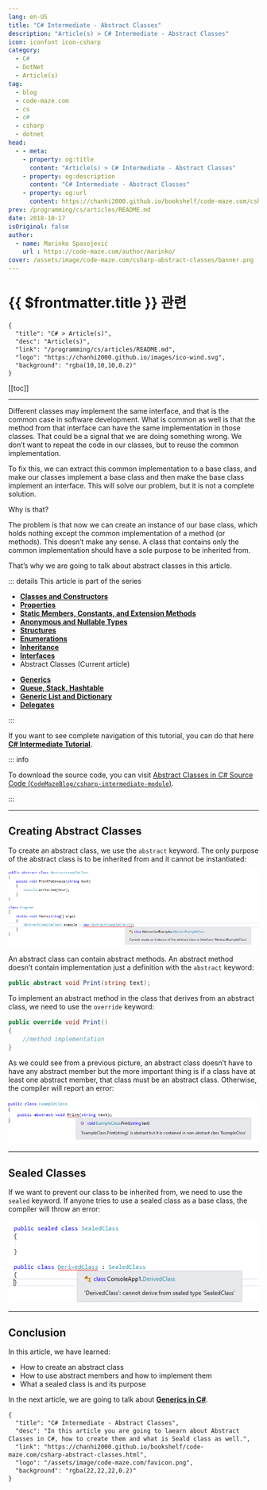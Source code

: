 ```yaml
---
lang: en-US
title: "C# Intermediate - Abstract Classes"
description: "Article(s) > C# Intermediate - Abstract Classes"
icon: iconfont icon-csharp
category:
  - C#
  - DotNet
  - Article(s)
tag:
  - blog
  - code-maze.com
  - cs
  - c#
  - csharp
  - dotnet
head:
  - - meta:
    - property: og:title
      content: "Article(s) > C# Intermediate - Abstract Classes"
    - property: og:description
      content: "C# Intermediate - Abstract Classes"
    - property: og:url
      content: https://chanhi2000.github.io/bookshelf/code-maze.com/csharp-abstract-classes.html
prev: /programming/cs/articles/README.md
date: 2018-10-17
isOriginal: false
author:
  - name: Marinko Spasojević
    url : https://code-maze.com/author/marinko/
cover: /assets/image/code-maze.com/csharp-abstract-classes/banner.png
---
```


# {{ $frontmatter.title }} 관련

```component VPCard
{
  "title": "C# > Article(s)",
  "desc": "Article(s)",
  "link": "/programming/cs/articles/README.md",
  "logo": "https://chanhi2000.github.io/images/ico-wind.svg",
  "background": "rgba(10,10,10,0.2)"
}
```

[[toc]]

---

<SiteInfo
  name="C# Intermediate - Abstract Classes"
  desc="In this article you are going to laearn about Abstract Classes in C#, how to create them and what is Seald class as well."
  url="https://code-maze.com/csharp-abstract-classes"
  logo="/assets/image/code-maze.com/favicon.png"
  preview="/assets/image/code-maze.com/csharp-abstract-classes/banner.png"/>

Different classes may implement the same interface, and that is the common case in software development. What is common as well is that the method from that interface can have the same implementation in those classes. That could be a signal that we are doing something wrong. We don’t want to repeat the code in our classes, but to reuse the common implementation.

To fix this, we can extract this common implementation to a base class, and make our classes implement a base class and then make the base class implement an interface. This will solve our problem, but it is not a complete solution.

Why is that?

The problem is that now we can create an instance of our base class, which holds nothing except the common implementation of a method (or methods). This doesn’t make any sense. A class that contains only the common implementation should have a sole purpose to be inherited from.

That’s why we are going to talk about abstract classes in this article.

::: details This article is part of the series

- [**Classes and Constructors**](/code-maze.com/csharp-classes-constructors.md)
- [**Properties**](/code-maze.com/csharp-properties.md)
- [**Static Members, Constants, and Extension Methods**](/code-maze.com/csharp-static-members-constants-extension-methods.md)
- [**Anonymous and Nullable Types**](/code-maze.com/csharp-anonymous-nullable-types.md)
- [**Structures**](/code-maze.com/csharp-structures.md)
- [**Enumerations**](/code-maze.com/csharp-enumerations.md)
- [**Inheritance**](/code-maze.com/csharp-inheritance.md)
- [**Interfaces**](/code-maze.com/csharp-interfaces.md)
- Abstract Classes (Current article)
<!-- - [**Abstract Classes**](/code-maze.com/csharp-abstract-classes.md) -->
- [**Generics**](/code-maze.com/csharp-generics.md)
- [**Queue, Stack, Hashtable**](/code-maze.com/csharp-queue-stack-hashtable.md)
- [**Generic List and Dictionary**](/code-maze.com/cshart-generic-list-dictionary.md)
- [**Delegates**](/code-maze.com/csharp-delegates.md)

:::

If you want to see complete navigation of this tutorial, you can do that here [**C# Intermediate Tutorial**](/code-maze.com/csharp-intermediate-tutorial-oop.md).

::: info

To download the source code, you can visit [Abstract Classes in C# Source Code (<VPIcon icon="iconfont icon-github"/>`CodeMazeBlog/csharp-intermediate-module`)](https://github.com/CodeMazeBlog/csharp-intermediate-module/tree/abstract-classes).

:::

---

## Creating Abstract Classes

To create an abstract class, we use the `abstract` keyword. The only purpose of the abstract class is to be inherited from and it cannot be instantiated:

![Abstract instance error - Abstract Classes in C#](/assets/image/code-maze.com/csharp-abstract-classes/14-Abstract_instance_error.png)

An abstract class can contain abstract methods. An abstract method doesn’t contain implementation just a definition with the `abstract` keyword:

```cs
public abstract void Print(string text);
```

To implement an abstract method in the class that derives from an abstract class, we need to use the `override` keyword:

```cs
public override void Print()
{
    //method implementation
}
```

As we could see from a previous picture, an abstract class doesn’t have to have any abstract member but the more important thing is if a class have at least one abstract member, that class must be an abstract class. Otherwise, the compiler will report an error:

![Abstract method error - Abstract Classes in C#](/assets/image/code-maze.com/csharp-abstract-classes/15-Abstrac_method_error.png)

---

## Sealed Classes

If we want to prevent our class to be inherited from, we need to use the `sealed` keyword. If anyone tries to use a sealed class as a base class, the compiler will throw an error:

![Sealed classes error - Abstract Classes in C#](/assets/image/code-maze.com/csharp-abstract-classes/15.1-Sealed-classes-error-1.png)

---

## Conclusion

In this article, we have learned:

- How to create an abstract class
- How to use abstract members and how to implement them
- What a sealed class is and its purpose

In the next article, we are going to talk about [**Generics in C#**](/code-maze.com/csharp-generics.md).

<!-- TODO: add ARTICLE CARD -->
```component VPCard
{
  "title": "C# Intermediate - Abstract Classes",
  "desc": "In this article you are going to laearn about Abstract Classes in C#, how to create them and what is Seald class as well.",
  "link": "https://chanhi2000.github.io/bookshelf/code-maze.com/csharp-abstract-classes.html",
  "logo": "/assets/image/code-maze.com/favicon.png",
  "background": "rgba(22,22,22,0.2)"
}
```
